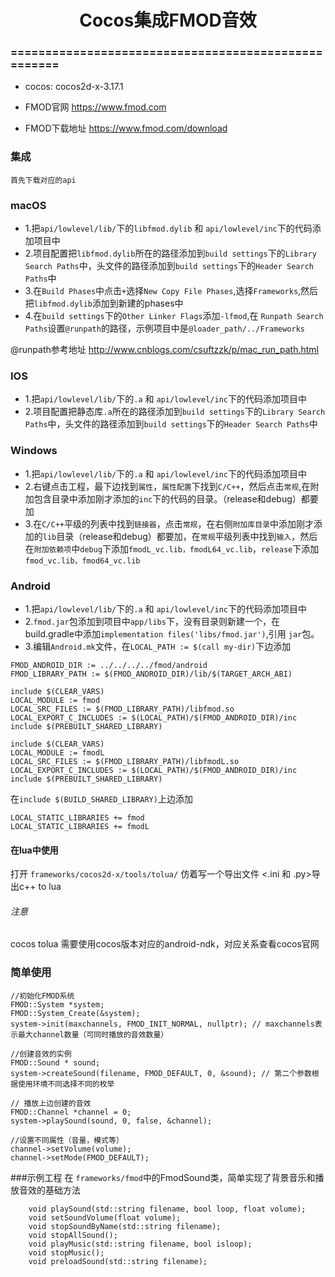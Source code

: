 # <center> Cocos集成FMOD音效 </center>
### ====================================================
- cocos: cocos2d-x-3.17.1
- <p>FMOD官网 <a href="https://www.fmod.com">https://www.fmod.com</a></p>
- <p>FMOD下载地址 <a href="https://www.fmod.com/download">https://www.fmod.com/download</a></p>

### 集成
	首先下载对应的api
### macOS
* 1.把`api/lowlevel/lib/`下的`libfmod.dylib` 和 `api/lowlevel/inc`下的代码添加项目中
* 2.项目配置把`libfmod.dylib`所在的路径添加到`build settings`下的`Library Search Paths`中，头文件的路径添加到`build settings`下的`Header Search Paths`中
* 3.在`Build Phases`中点击`+`选择`New Copy File Phases`,选择`Frameworks`,然后把`libfmod.dylib`添加到新建的phases中
* 4.在`build settings`下的`Other Linker Flags`添加`-lfmod`,在 `Runpath Search Paths`设置`@runpath`的路径，示例项目中是`@loader_path/../Frameworks`
<p>@runpath参考地址 <a href="http://www.cnblogs.com/csuftzzk/p/mac_run_path.html">http://www.cnblogs.com/csuftzzk/p/mac_run_path.html</a></p> 

### IOS
* 1.把`api/lowlevel/lib/`下的`.a` 和 `api/lowlevel/inc`下的代码添加项目中
* 2.项目配置把静态库`.a`所在的路径添加到`build settings`下的`Library Search Paths`中，头文件的路径添加到`build settings`下的`Header Search Paths`中

### Windows
* 1.把`api/lowlevel/lib/`下的`.a` 和 `api/lowlevel/inc`下的代码添加项目中
* 2.右键点击工程，最下边找到`属性`，`属性配置`下找到`C/C++`，然后点击`常规`,在附加包含目录中添加刚才添加的`inc`下的代码的目录。（release和debug）都要加
* 3.在`C/C++`平级的列表中找到`链接器`，点击`常规`，在右侧`附加库目录`中添加刚才添加的`lib`目录（release和debug）都要加，在`常规`平级列表中找到`输入`，然后在`附加依赖项`中`debug`下添加`fmodL_vc.lib，fmodL64_vc.lib`，`release`下添加`fmod_vc.lib，fmod64_vc.lib`

### Android
* 1.把`api/lowlevel/lib/`下的`.a` 和 `api/lowlevel/inc`下的代码添加项目中
* 2.`fmod.jar`包添加到项目中`app/libs`下，没有目录则新建一个，在build.gradle中添加`implementation files('libs/fmod.jar')`,引用 `jar`包。
* 3.编辑`Android.mk`文件，在`LOCAL_PATH := $(call my-dir)`下边添加

~~~
FMOD_ANDROID_DIR := ../../../../fmod/android
FMOD_LIBRARY_PATH := $(FMOD_ANDROID_DIR)/lib/$(TARGET_ARCH_ABI)

include $(CLEAR_VARS)
LOCAL_MODULE := fmod
LOCAL_SRC_FILES := $(FMOD_LIBRARY_PATH)/libfmod.so
LOCAL_EXPORT_C_INCLUDES := $(LOCAL_PATH)/$(FMOD_ANDROID_DIR)/inc
include $(PREBUILT_SHARED_LIBRARY)

include $(CLEAR_VARS)
LOCAL_MODULE := fmodL
LOCAL_SRC_FILES := $(FMOD_LIBRARY_PATH)/libfmodL.so
LOCAL_EXPORT_C_INCLUDES := $(LOCAL_PATH)/$(FMOD_ANDROID_DIR)/inc
include $(PREBUILT_SHARED_LIBRARY)
~~~
在`include $(BUILD_SHARED_LIBRARY)`上边添加

~~~
LOCAL_STATIC_LIBRARIES += fmod
LOCAL_STATIC_LIBRARIES += fmodL
~~~

#### 在lua中使用
打开 `frameworks/cocos2d-x/tools/tolua/` 仿着写一个导出文件 <.ini 和 .py>导出c++ to lua

###### 注意
cocos tolua 需要使用cocos版本对应的android-ndk，对应关系查看cocos官网


### 简单使用

~~~ 伪代码
//初始化FMOD系统
FMOD::System *system;
FMOD::System_Create(&system); 
system->init(maxchannels, FMOD_INIT_NORMAL, nullptr); // maxchannels表示最大channel数量（可同时播放的音效数量）

//创建音效的实例
FMOD::Sound * sound;
system->createSound(filename, FMOD_DEFAULT, 0, &sound); // 第二个参数根据使用环境不同选择不同的枚举

// 播放上边创建的音效
FMOD::Channel *channel = 0;
system->playSound(sound, 0, false, &channel);

//设置不同属性（音量，模式等）
channel->setVolume(volume);
channel->setMode(FMOD_DEFAULT);
~~~

###示例工程
在 `frameworks/fmod`中的FmodSound类，简单实现了背景音乐和播放音效的基础方法

~~~
    void playSound(std::string filename, bool loop, float volume);
	void setSoundVolume(float volume);
	void stopSoundByName(std::string filename);
	void stopAllSound();
	void playMusic(std::string filename, bool isloop);
	void stopMusic();
	void preloadSound(std::string filename);
~~~




